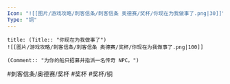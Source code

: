 ```yaml
---
Icon: "![[图片/游戏攻略/刺客信条/刺客信条 奥德赛/奖杯/你现在为我做事了.png|30]]"
Type: "铜"
---
```

```ad-common-bronze-trophy
title: (Title:: "你现在为我做事了")
![[图片/游戏攻略/刺客信条/刺客信条 奥德赛/奖杯/你现在为我做事了.png|100]]

(Comment:: "为你的船只招募并指派一名传奇 NPC。")
```

#刺客信条/奥德赛/奖杯 #奖杯 #奖杯/铜
